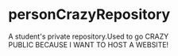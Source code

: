 # personCrazyRepository
A student's private repository.Used to go CRAZY  
PUBLIC BECAUSE I WANT TO HOST A WEBSITE!
